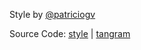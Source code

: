 Style by [@patriciogv](https://twitter.com/patriciogv)

Source Code: [style](http://tangrams.github.io/tangram-play/?style=https://cdn.rawgit.com/tangrams/tangram-sandbox/gh-pages/styles/textures.yaml) | [tangram](https://github.com/tangrams/tangram)